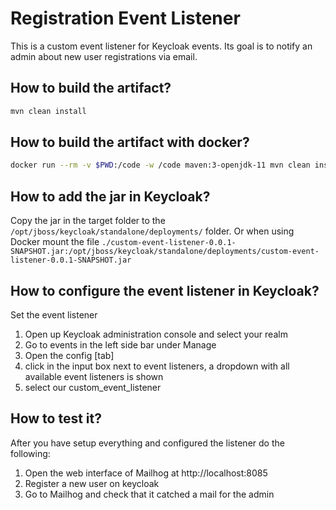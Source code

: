 # Registration Event Listener

This is a custom event listener for Keycloak events. 
Its goal is to notify an admin about new user registrations via email.

## How to build the artifact?

```sh
mvn clean install
```

## How to build the artifact with docker?

```sh
docker run --rm -v $PWD:/code -w /code maven:3-openjdk-11 mvn clean install
```

## How to add the jar in Keycloak?

Copy the jar in the target folder to the `/opt/jboss/keycloak/standalone/deployments/` folder.
Or when using Docker mount the file `./custom-event-listener-0.0.1-SNAPSHOT.jar:/opt/jboss/keycloak/standalone/deployments/custom-event-listener-0.0.1-SNAPSHOT.jar`

## How to configure the event listener in Keycloak?

Set the event listener

1. Open up Keycloak administration console and select your realm
2. Go to events in the left side bar under Manage
3. Open the config [tab]
4. click in the input box next to event listeners, a dropdown with all available event listeners is shown
5. select our custom_event_listener


## How to test it?

After you have setup everything and configured the listener do the following:

1. Open the web interface of Mailhog at http://localhost:8085
2. Register a new user on keycloak
3. Go to Mailhog and check that it catched a mail for the admin

